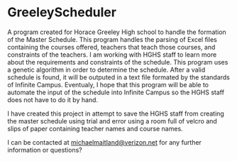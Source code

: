 # GreeleyScheduler
A program created for Horace Greeley High school to handle the formation
of the Master Schedule. This program handles the parsing of Excel files
containing the courses offered, teachers that teach those courses, and 
constraints of the teachers. I am working with HGHS staff to learn more
about the requirements and constraints of the schedule. This program 
uses a genetic algorithm in order to determine the schedule. After a
valid schedule is found, it will be outputed in a text file formated
by the standards of Infinite Campus. Eventualy, I hope that this program 
will be able to automate the input of the schedule into Infinite Campus
so the HGHS staff does not have to do it by hand.

I have created this project in attempt to save the HGHS staff from creating
the master schedule using trial and error using a room full of velcro and 
slips of paper containing teacher names and course names.

I can be contacted at michaelmaitland@verizon.net for any further information
or questions?
